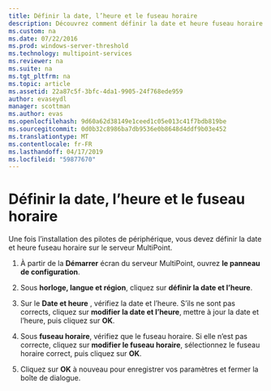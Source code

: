 ```yaml
---
title: Définir la date, l’heure et le fuseau horaire
description: Découvrez comment définir la date et heure fuseau horaire dans MultiPoint Services
ms.custom: na
ms.date: 07/22/2016
ms.prod: windows-server-threshold
ms.technology: multipoint-services
ms.reviewer: na
ms.suite: na
ms.tgt_pltfrm: na
ms.topic: article
ms.assetid: 22a87c5f-3bfc-4da1-9905-24f768ede959
author: evaseydl
manager: scottman
ms.author: evas
ms.openlocfilehash: 9d60a62d38149e1ceed1c05e013c41f7bdb819be
ms.sourcegitcommit: 0d0b32c8986ba7db9536e0b8648d4ddf9b03e452
ms.translationtype: MT
ms.contentlocale: fr-FR
ms.lasthandoff: 04/17/2019
ms.locfileid: "59877670"
---
```

# <a name="set-the-date-time-and-time-zone"></a>Définir la date, l’heure et le fuseau horaire
Une fois l’installation des pilotes de périphérique, vous devez définir la date et heure fuseau horaire sur le serveur MultiPoint.  
  
1.  À partir de la **Démarrer** écran du serveur MultiPoint, ouvrez **le panneau de configuration**.  
  
2.  Sous **horloge, langue et région**, cliquez sur **définir la date et l’heure**.  
  
3.  Sur le **Date et heure** , vérifiez la date et l’heure. S’ils ne sont pas corrects, cliquez sur **modifier la date et l’heure**, mettre à jour la date et l’heure, puis cliquez sur **OK**.  
  
4.  Sous **fuseau horaire**, vérifiez que le fuseau horaire. Si elle n’est pas correcte, cliquez sur **modifier le fuseau horaire**, sélectionnez le fuseau horaire correct, puis cliquez sur **OK**.  
  
5.  Cliquez sur **OK** à nouveau pour enregistrer vos paramètres et fermer la boîte de dialogue.